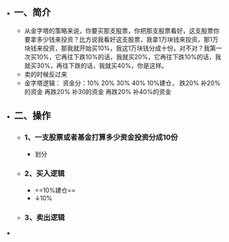 - ## 一、简介
	- 从金字塔的策略来说，你要买那支股票，你把那支股票看好，这支股票你要拿多少钱来投资？比方说我看好这支股票，我拿1万块钱来投资，那1万块钱来投资，那我就开始买10%，我这1万块钱分成十份，对不对？我第一次买10%，它再往下跌10%的话，我就买20%，它再往下跌10%的话，我就买30%，再往下跌的话，我就买40%，你是这样。
	- 卖的时候反过来
	- 金字塔逻辑：
	  资金分：10%  20%  30%  40%
	  10%建仓，
	  跌20%   补20%的资金
	  再跌20%  补30的资金
	  再跌20%   补40%的资金
- ## 二、操作
	- ### 1、一支股票或者基金打算多少资金投资分成10份
		- 划分
	- ### 2、买入逻辑
		- ==10%建仓==
		- ↓10%
	- ### 3、卖出逻辑
-